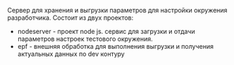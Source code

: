Сервер для хранения и выгрузки параметров для настройки окружения разработчика.
Состоит из двух проектов:
- nodeserver - проект node js. сервис для загрузки и отдачи параметров настроек тестового окружения.
- epf - внешняя обработка для выполнения выгрузки и получения актуальных данных по dev контуру